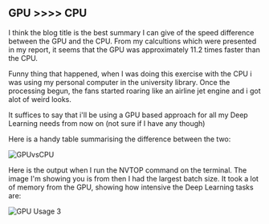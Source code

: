 ## GPU >>>> CPU

I think the blog title is the best summary I can give of the speed difference between the GPU and the CPU. From my calcultions
which were presented in my report, it seems that the GPU was approximately 11.2 times faster than the CPU.

Funny thing that happened, when I was doing this exercise with the CPU i was using my personal computer in the university
library. Once the processing begun, the fans started roaring like an airline jet engine and i got alot of weird looks.

It suffices to say that i'll be using a GPU based approach for all my Deep Learning needs from now on (not sure if I have any though)

Here is a handy table summarising the difference between the two:


![GPUvsCPU](https://github.com/amanoj0204/amanoj0204.github.io/assets/161025128/4176f84b-8156-449b-b880-99e3179ac0ab)


Here is the output when I run the NVTOP command on the terminal. The image I'm showing you is from then I had the largest batch size.
It took a lot of memory from the GPU, showing how intensive the Deep Learning tasks are:

![GPU Usage 3](https://github.com/amanoj0204/amanoj0204.github.io/assets/161025128/cdf64663-c21a-43e0-b420-d1c472ece9a6)
